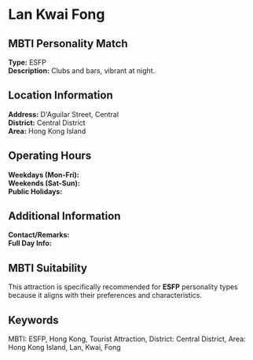 # Lan Kwai Fong

## MBTI Personality Match
**Type:** ESFP  
**Description:** Clubs and bars, vibrant at night.

## Location Information
**Address:** D'Aguilar Street, Central  
**District:** Central District  
**Area:** Hong Kong Island

## Operating Hours
**Weekdays (Mon-Fri):**   
**Weekends (Sat-Sun):**   
**Public Holidays:** 

## Additional Information
**Contact/Remarks:**   
**Full Day Info:** 

## MBTI Suitability
This attraction is specifically recommended for **ESFP** personality types because it aligns with their preferences and characteristics.

## Keywords
MBTI: ESFP, Hong Kong, Tourist Attraction, District: Central District, Area: Hong Kong Island, Lan, Kwai, Fong
